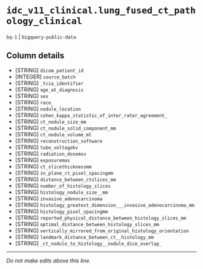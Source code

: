 # `idc_v11_clinical.lung_fused_ct_pathology_clinical`
`bq-1` | `bigquery-public-data`

## Column details
* [STRING]    `dicom_patient_id`
* [INTEGER]   `source_batch`
* [STRING]    `_tcia_identifier`
* [STRING]    `age_at_diagnosis`
* [STRING]    `sex`
* [STRING]    `race_`
* [STRING]    `nodule_location`
* [STRING]    `cohen_kappa_statistic_of_inter_rater_agreement_`
* [STRING]    `ct_nodule_size_mm`
* [STRING]    `ct_nodule_solid_component_mm`
* [STRING]    `ct_nodule_volume_ml`
* [STRING]    `reconstruction_software`
* [STRING]    `tube_voltagekv`
* [STRING]    `radiation_dosemsv`
* [STRING]    `exposuremas`
* [STRING]    `ct_slicethicknessmm`
* [STRING]    `in_plane_ct_pixel_spacingmm`
* [STRING]    `distance_between_ctslices_mm`
* [STRING]    `number_of_histology_slices`
* [STRING]    `histology_nodule_size__mm`
* [STRING]    `invasive_adenocarcinoma`
* [STRING]    `histology_greatest_dimension___invasive_adenocarcinoma_mm`
* [STRING]    `histology_pixel_spacingmm`
* [STRING]    `reported_physical_distance_between_histology_slices_mm`
* [STRING]    `optimal_distance_between_histology_slices_mm`
* [STRING]    `vertically_mirrored_from_original_histology_orientation`
* [STRING]    `landmark_distance_between_ct__histology_mm`
* [STRING]    `_ct_nodule_to_histology__nodule_dice_overlap_`

-------------------------------------------------------------------------------
*Do not make edits above this line.*
